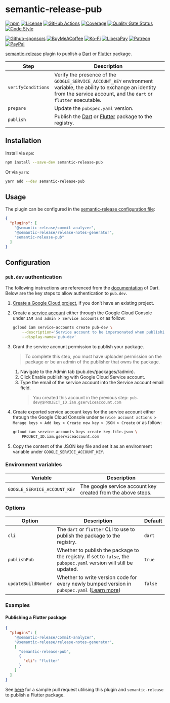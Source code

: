 # semantic-release-pub

[![npm](https://img.shields.io/npm/v/semantic-release-pub)](https://www.npmjs.com/package/semantic-release-pub)
[![License](https://img.shields.io/github/license/zeshuaro/semantic-release-pub)](https://github.com/zeshuaro/semantic-release-pub/blob/main/LICENSE)
[![GitHub Actions](https://github.com/zeshuaro/semantic-release-pub/actions/workflows/github-actions.yml/badge.svg)](https://github.com/zeshuaro/semantic-release-pub/actions/workflows/github-actions.yml)
[![Coverage](https://sonarcloud.io/api/project_badges/measure?project=semantic-release-pub&metric=coverage)](https://sonarcloud.io/summary/new_code?id=semantic-release-pub)
[![Quality Gate Status](https://sonarcloud.io/api/project_badges/measure?project=semantic-release-pub&metric=alert_status)](https://sonarcloud.io/summary/new_code?id=semantic-release-pub)
[![Code Style](https://img.shields.io/badge/code_style-prettier-ff69b4.svg)](https://github.com/prettier/prettier)

[![Github-sponsors](https://img.shields.io/badge/sponsor-30363D?style=for-the-badge&logo=GitHub-Sponsors&logoColor=#EA4AAA)](https://github.com/sponsors/zeshuaro)
[![BuyMeACoffee](https://img.shields.io/badge/Buy%20Me%20a%20Coffee-ffdd00?style=for-the-badge&logo=buy-me-a-coffee&logoColor=black)](https://www.buymeacoffee.com/zeshuaro)
[![Ko-Fi](https://img.shields.io/badge/Ko--fi-F16061?style=for-the-badge&logo=ko-fi&logoColor=white)](https://ko-fi.com/zeshuaro)
[![LiberaPay](https://img.shields.io/badge/Liberapay-F6C915?style=for-the-badge&logo=liberapay&logoColor=black)](https://liberapay.com/zeshuaro/)
[![Patreon](https://img.shields.io/badge/Patreon-F96854?style=for-the-badge&logo=patreon&logoColor=white)](https://patreon.com/zeshuaro)
[![PayPal](https://img.shields.io/badge/PayPal-00457C?style=for-the-badge&logo=paypal&logoColor=white)](https://paypal.me/JoshuaTang)

[semantic-release](https://github.com/semantic-release/semantic-release) plugin to publish a [Dart](https://dart.dev/guides/libraries/create-packages) or [Flutter](https://docs.flutter.dev/packages-and-plugins/developing-packages) package.

| Step               | Description                                                                                                                                                                         |
| ------------------ | ----------------------------------------------------------------------------------------------------------------------------------------------------------------------------------- |
| `verifyConditions` | Verify the presence of the `GOOGLE_SERVICE_ACCOUNT_KEY` environment variable, the ability to exchange an identity from the service account, and the `dart` or `flutter` executable. |
| `prepare`          | Update the `pubspec.yaml` version.                                                                                                                                                  |
| `publish`          | Publish the [Dart](https://dart.dev/tools/pub/publishing) or [Flutter](https://docs.flutter.dev/packages-and-plugins/developing-packages#publish) package to the registry.          |

## Installation

Install via `npm`:

```bash
npm install --save-dev semantic-release-pub
```

Or via `yarn`:

```bash
yarn add --dev semantic-release-pub
```

## Usage

The plugin can be configured in the [semantic-release configuration file](https://github.com/semantic-release/semantic-release/blob/master/docs/usage/configuration.md#configuration):

```json
{
  "plugins": [
    "@semantic-release/commit-analyzer", 
    "@semantic-release/release-notes-generator", 
    "semantic-release-pub"
  ]
}
```

## Configuration

### `pub.dev` authentication

The following instructions are referenced from the [documentation](https://dart.dev/tools/pub/automated-publishing#publish-using-exported-service-account-keys) of Dart. Below are the key steps to allow authentication to `pub.dev`.

1. [Create a Google Cloud project](https://cloud.google.com/resource-manager/docs/creating-managing-projects), if you don’t have an existing project.

2. Create a [service account](https://cloud.google.com/iam/docs/service-account-overview) either through the Google Cloud Console under `IAM and admin > Service accounts` or as follow:
   
    ```bash
    gcloud iam service-accounts create pub-dev \
        --description='Service account to be impersonated when publishing to pub.dev' \
        --display-name='pub-dev'
    ```

3. Grant the service account permission to publish your package.

    > To complete this step, you must have uploader permission on the package or be an admin of the publisher that owns the package.

    1. Navigate to the Admin tab (pub.dev/packages/<package>/admin).
    2. Click Enable publishing with Google Cloud Service account. 
    3. Type the email of the service account into the Service account email field.
        > You created this account in the previous step: `pub-dev@$PROJECT_ID.iam.gserviceaccount.com`

4. Create exported service account keys for the service account either through the Google Cloud Console under `Service account actions > Manage keys > Add key > Create new key > JSON > Create` or as follow:

    ```bash
    gcloud iam service-accounts keys create key-file.json \
        PROJECT_ID.iam.gserviceaccount.com
    ```

5. Copy the content of the JSON key file and set it as an environment variable under `GOOGLE_SERVICE_ACCOUNT_KEY`.

### Environment variables

| Variable                     | Description                                                  |
| ---------------------------- | ------------------------------------------------------------ |
| `GOOGLE_SERVICE_ACCOUNT_KEY` | The google service account key created from the above steps. |

### Options

| Option              | Description                                                                                                                                                               | Default |
|---------------------|---------------------------------------------------------------------------------------------------------------------------------------------------------------------------|---------|
| `cli`               | The `dart` or `flutter` CLI to use to publish the package to the registry.                                                                                                | `dart`  |
| `publishPub`        | Whether to publish the package to the registry. If set to `false`, the `pubspec.yaml` version will still be updated.                                                      | `true`  |
| `updateBuildNumber` | Whether to write version code for every newly bumped version in `pubspec.yaml` ([Learn more](https://developer.android.com/studio/publish/versioning#versioningsettings)) | `false` |

### Examples

#### Publishing a Flutter package

```json
{
  "plugins": [
    "@semantic-release/commit-analyzer", 
    "@semantic-release/release-notes-generator", 
    [
      "semantic-release-pub",
      {
        "cli": "flutter"
      }
    ]
  ]
}
```

See [here](https://github.com/zeshuaro/firestore_cache/pull/162) for a sample pull request utilising this plugin and `semantic-release` to publish a Flutter package.
